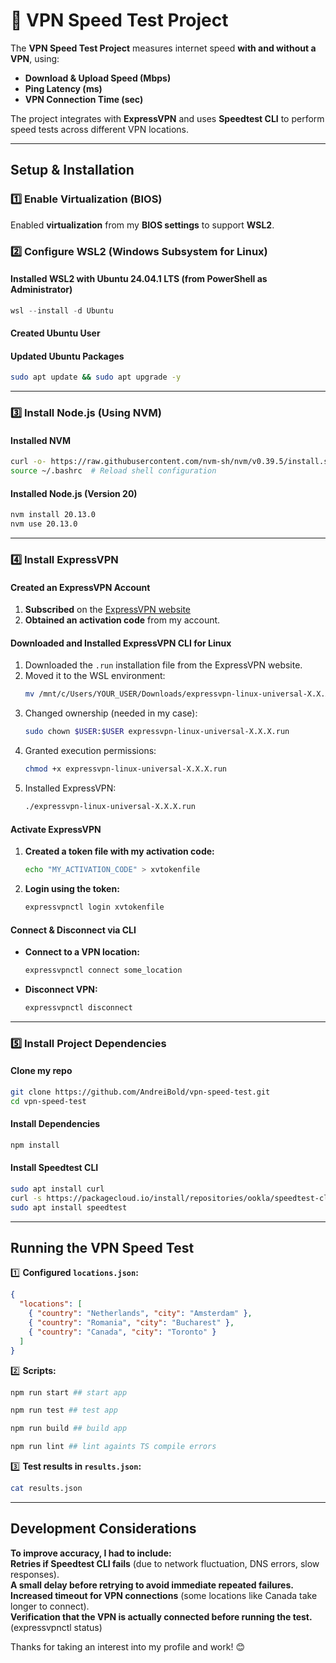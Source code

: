 # 🚀 VPN Speed Test Project

The **VPN Speed Test Project** measures internet speed **with and without a VPN**, using:

- **Download & Upload Speed (Mbps)**
- **Ping Latency (ms)**
- **VPN Connection Time (sec)**

The project integrates with **ExpressVPN** and uses **Speedtest CLI** to perform speed tests across different VPN locations.

---

## Setup & Installation

### **1️⃣ Enable Virtualization (BIOS)**

Enabled **virtualization** from my **BIOS settings** to support **WSL2**.

### **2️⃣ Configure WSL2 (Windows Subsystem for Linux)**

#### **Installed WSL2 with Ubuntu 24.04.1 LTS (from PowerShell as Administrator)**

```powershell
wsl --install -d Ubuntu
```

#### **Created Ubuntu User**

#### **Updated Ubuntu Packages**

```bash
sudo apt update && sudo apt upgrade -y
```

---

### **3️⃣ Install Node.js (Using NVM)**

#### **Installed NVM**

```bash
curl -o- https://raw.githubusercontent.com/nvm-sh/nvm/v0.39.5/install.sh | bash
source ~/.bashrc  # Reload shell configuration
```

#### **Installed Node.js (Version 20)**

```bash
nvm install 20.13.0
nvm use 20.13.0
```

---

### **4️⃣ Install ExpressVPN**

#### **Created an ExpressVPN Account**

1. **Subscribed** on the [ExpressVPN website](https://www.expressvpn.com/)
2. **Obtained an activation code** from my account.

#### **Downloaded and Installed ExpressVPN CLI for Linux**

1. Downloaded the `.run` installation file from the ExpressVPN website.
2. Moved it to the WSL environment:
   ```bash
   mv /mnt/c/Users/YOUR_USER/Downloads/expressvpn-linux-universal-X.X.X.run ~/
   ```
3. Changed ownership (needed in my case):
   ```bash
   sudo chown $USER:$USER expressvpn-linux-universal-X.X.X.run
   ```
4. Granted execution permissions:
   ```bash
   chmod +x expressvpn-linux-universal-X.X.X.run
   ```
5. Installed ExpressVPN:
   ```bash
   ./expressvpn-linux-universal-X.X.X.run
   ```

#### **Activate ExpressVPN**

1. **Created a token file with my activation code:**
   ```bash
   echo "MY_ACTIVATION_CODE" > xvtokenfile
   ```
2. **Login using the token:**
   ```bash
   expressvpnctl login xvtokenfile
   ```

#### **Connect & Disconnect via CLI**

- **Connect to a VPN location:**
  ```bash
  expressvpnctl connect some_location
  ```
- **Disconnect VPN:**
  ```bash
  expressvpnctl disconnect
  ```

---

### **5️⃣ Install Project Dependencies**

#### **Clone my repo**

```bash
git clone https://github.com/AndreiBold/vpn-speed-test.git
cd vpn-speed-test
```

#### **Install Dependencies**

```bash
npm install
```

#### **Install Speedtest CLI**

```bash
sudo apt install curl
curl -s https://packagecloud.io/install/repositories/ookla/speedtest-cli/script.deb.sh | sudo bash
sudo apt install speedtest
```

---

## **Running the VPN Speed Test**

1️⃣ **Configured `locations.json`:**

```json
{
  "locations": [
    { "country": "Netherlands", "city": "Amsterdam" },
    { "country": "Romania", "city": "Bucharest" },
    { "country": "Canada", "city": "Toronto" }
  ]
}
```

2️⃣ **Scripts:**

```bash
npm run start ## start app
```

```bash
npm run test ## test app
```

```bash
npm run build ## build app
```

```bash
npm run lint ## lint againts TS compile errors
```

3️⃣ **Test results in `results.json`:**

```bash
cat results.json
```

---

## **Development Considerations**

**To improve accuracy, I had to include:**  
**Retries if Speedtest CLI fails** (due to network fluctuation, DNS errors, slow responses).  
**A small delay before retrying to avoid immediate repeated failures.**  
**Increased timeout for VPN connections** (some locations like Canada take longer to connect).  
**Verification that the VPN is actually connected before running the test.** (expressvpnctl status)

Thanks for taking an interest into my profile and work! 😊
